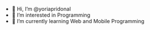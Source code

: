 - 👋 Hi, I’m @yoriapridonal
- 👀 I’m interested in Programming
- 🌱 I’m currently learning Web and Mobile Programming
